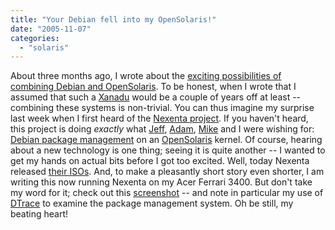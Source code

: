 ```yaml
---
title: "Your Debian fell into my OpenSolaris!"
date: "2005-11-07"
categories: 
  - "solaris"
---
```


About three months ago, I wrote about the [exciting possibilities of combining Debian and OpenSolaris](http://blogs.sun.com/roller/page/bmc?entry=ubuntu_and_dtrace_break_bread). To be honest, when I wrote that I assumed that such a [Xanadu](http://en.wikipedia.org/wiki/Xanadu) would be a couple of years off at least -- combining these systems is non-trivial. You can thus imagine my surprise last week when I first heard of the [Nexenta project](http://gnusolaris.org). If you haven't heard, this project is doing _exactly_ what [Jeff](http://www.gnome.org/~jdub/blog/), [Adam](http://blogs.sun.com/ahl), [Mike](http://blogs.sun.com/mws) and I were wishing for: [Debian package management](http://en.wikipedia.org/wiki/Advanced_Packaging_Tool) on an [OpenSolaris](http://opensolaris.org/os) kernel. Of course, hearing about a new technology is one thing; seeing it is quite another -- I wanted to get my hands on actual bits before I got too excited. Well, today Nexenta released [their ISOs](http://www.genunix.org/distributions/gnusolaris/). And, to make a pleasantly short story even shorter, I am writing this now running Nexenta on my Acer Ferrari 3400. But don't take my word for it; check out this [screenshot](http://blogs.sun.com/roller/resources/bmc/Nexenta.png) -- and note in particular my use of [DTrace](http://opensolaris.org/os/community/dtrace) to examine the package management system. Oh be still, my beating heart!
